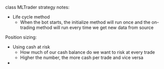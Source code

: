 class MLTrader strategy notes:
* Life cycle method
    * When the bot starts, the initialize method will run once 
    and the on-trading method will run every time we get new data from source

Position sizing:
* Using cash at risk
    * How much of our cash balance do we want to risk at every trade
    * Higher the number, the more cash per trade and vice versa
* 